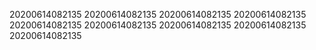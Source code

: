 20200614082135
20200614082135
20200614082135
20200614082135
20200614082135
20200614082135
20200614082135
20200614082135
20200614082135
